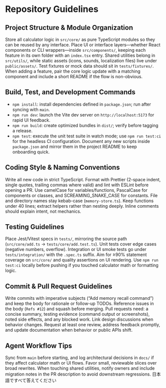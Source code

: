 # Repository Guidelines

## Project Structure & Module Organization
Store all calculator logic in `src/core/` as pure TypeScript modules so they can be reused by any interface. Place UI or interface layers—whether React components or CLI wrappers—inside `src/components/`, keeping each feature in its own folder with an `index.tsx` entry. Shared utilities belong in `src/utils/`, while static assets (icons, sounds, localization files) live under `public/assets/`. Test fixtures or mock data should sit in `tests/fixtures/`. When adding a feature, pair the core logic update with a matching component and include a short README if the flow is non-obvious.

## Build, Test, and Development Commands
- `npm install`: install dependencies defined in `package.json`; run after syncing with `main`.
- `npm run dev`: launch the Vite dev server on `http://localhost:5173` for rapid UI feedback.
- `npm run build`: create optimized bundles in `dist/`; verify before tagging a release.
- `npm test`: execute the unit test suite in watch mode; use `npm run test:ci` for the headless CI configuration.
Document any new scripts inside `package.json` and mirror them in the project README to keep onboarding quick.

## Coding Style & Naming Conventions
Write all new code in strict TypeScript. Format with Prettier (2-space indent, single quotes, trailing commas where valid) and lint with ESLint before opening a PR. Use camelCase for variables/functions, PascalCase for components or classes, and SCREAMING_SNAKE_CASE for constants. File and directory names stay kebab-case (`memory-store.ts`). Keep functions under 40 lines; extract helpers rather than nesting deeply. Inline comments should explain intent, not mechanics.

## Testing Guidelines
Place Jest/Vitest specs in `tests/`, mirroring the source path (`src/core/add.ts` → `tests/core/add.test.ts`). Unit tests cover edge cases (negative numbers, overflow). Integration or UI smoke tests go under `tests/integration/` with the `.spec.ts` suffix. Aim for ≥90% statement coverage on `src/core/` and quality assertions on UI rendering. Use `npm run test:ci` locally before pushing if you touched calculator math or formatting logic.

## Commit & Pull Request Guidelines
Write commits with imperative subjects (“Add memory recall command”) and keep the body for rationale or follow-up TODOs. Reference issues in the body (`Refs #12`) and squash before merging. Pull requests need: a concise summary, testing evidence (command output or screenshots), noted side effects, and any blocked work. Link design discussions when behavior changes. Request at least one review, address feedback promptly, and update documentation when behavior or public APIs shift.

## Agent Workflow Tips
Sync from `main` before starting, and log architectural decisions in `docs/` if they affect calculator math or UI flows. Favor small, reviewable slices over broad rewrites. When touching shared utilities, notify owners and include migration notes in the PR description to avoid downstream regressions.
日本語ですべて答えてください